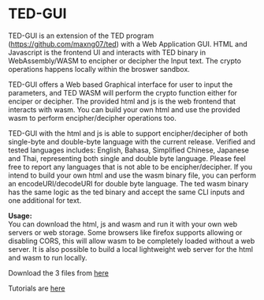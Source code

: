 # TED-GUI
TED-GUI is an extension of the TED program (https://github.com/maxng07/ted) with a Web Application GUI. HTML and Javascript is the frontend UI and interacts with TED binary in WebAssembly/WASM to encipher or decipher the Input text. The crypto operations happens locally within the broswer sandbox.

TED-GUI offers a Web based Graphical interface for user to input the parameters, and TED WASM will perform the crypto function either for enciper or decipher. The provided html and js is the web frontend that interacts with wasm. You can build your own html and use the provided wasm to perform encipher/decipher operations too.

TED-GUI with the html and js is able to support encipher/decipher of both single-byte and double-byte language with the current release. Verified and tested languages includes: English, Bahasa, Simplified Chinese, Japanese and Thai, representing both single and double byte language. Please feel free to report any languages that is not able to be encipher/decipher. If you intend to build your own html and use the wasm binary file, you can perform an encodeURI/decodeURI for double byte language. The ted wasm binary has the same logic as the ted binary and accept the same CLI inputs and one additional for text.

<b>Usage: </b></br>
You can download the html, js and wasm and run it with your own web servers or web storage. Some browsers like firefox supports allowing or disabling CORS, this will allow wasm to be completely loaded without a web server. It is also possible to build a local lightweight web server for the html and wasm to run locally.

Download the 3 files from <a href="https://github.com/maxng07/ted-gui/releases"> here </a><br>
<p>
  Tutorials are <a href="https://github.com/maxng07/ted-gui/tree/master/graphics"> here </a>
